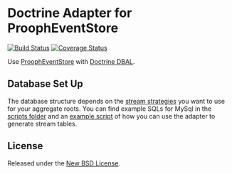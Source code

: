 Doctrine Adapter for ProophEventStore
=====================================

[![Build Status](https://travis-ci.org/prooph/event-store-doctrine-adapter.svg?branch=master)](https://travis-ci.org/prooph/event-store-doctrine-adapter)
[![Coverage Status](https://coveralls.io/repos/prooph/event-store-doctrine-adapter/badge.png)](https://coveralls.io/r/prooph/event-store-doctrine-adapter)

Use [ProophEventStore](https://github.com/prooph/event-store) with [Doctrine DBAL](https://github.com/doctrine/dbal).

Database Set Up
---------------

The database structure depends on the [stream strategies](https://github.com/prooph/event-store#streamstrategies) you want to use for your aggregate roots.
You can find example SQLs for MySql in the [scripts folder](https://github.com/prooph/event-store-doctrine-adapter/blob/master/scripts/)
and an [example script](https://github.com/prooph/event-store-doctrine-adapter/blob/master/examples/create-stream.php) of how you can use the adapter to generate stream tables.

License
-------

Released under the [New BSD License](https://github.com/prooph/event-store-doctrine-adapter/blob/master/LICENSE).
